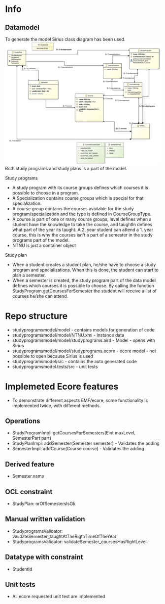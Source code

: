 # Info

## Datamodel

To generate the model Sirius class diagram has been used.
![Data model](figures/datamodel.png)
Both study programs and study plans is a part of the model.

Study programs

- A study program with its course groups defines which courses it is possible to choose in a program.
- A Specialization contains course groups which is special for that specialization.
- A course group contains the courses available for the study program/specialization and the type is defined in CourseGroupType.
- A course is part of one or many course groups, level defines when a student have the knowledge to take the course, and taughtIn defines what part of the year its taught. A 2. year student can attend a 1. year course, this is why the courses isn't a part of a semester in the study programs part of the model.
- NTNU is just a container object

Study plan

- When a student creates a student plan, he/she have to choose a study program and specializations. When this is done, the student can start to plan a semester.
- When a semester is created, the study program part of the data model defines which courses it is possible to choose. By calling the function StudyProgram.getCoursesForSemester the student will receive a list of courses he/she can attend.

# Repo structure

- studyprogramsmodel/model - contains models for generation of code
- studyprogramsmodel/model/NTNU.xmi - Instance data
- studyprogramsmodel/model/studyprograms.aird - Model - opens with Sirius
- studyprogramsmodel/model/studyprograms.ecore - ecore model - not possible to open because Sirius is used
- studyprogramsmodel/src - contains the auto generated code
- studyprogramsmodel.tests/src - unit tests

# Implemeted Ecore features

- To demonstrate different aspects EMF/ecore, some functionality is implemented twice, with different methods.

## Operations

- StudyProgramImpl: getCoursesForSemesters(Eint maxLevel, SemesterPart part)
- StudyPlanImpl: addSemester(Semester semester) - Validates the adding
- SemesterImpl: addCourse(Course course) - Validates the adding

## Derived feature

- Semester.name

## OCL constraint

- StudyPlan: nrOfSemestersIsOk

## Manual written validation

- StudyprogramsValidator: validateSemester_taughtAtTheRigthTimeOfTheYear
- StudyprogramsValidator: validateSemester_coursesHasRightLevel

## Datatype with constraint

- StudentId

## Unit tests

- All ecore requested unit test are implemented
